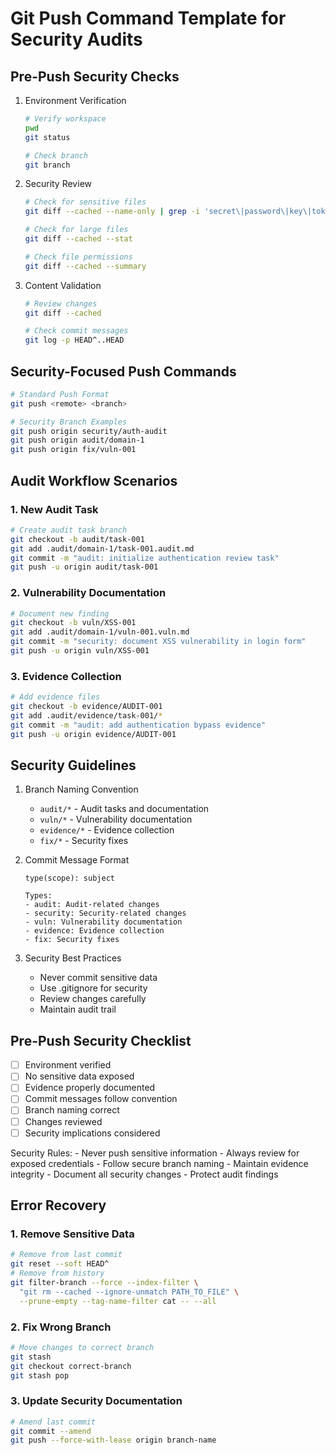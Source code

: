 # Git Push Command Template for Security Audits

## Pre-Push Security Checks

1. Environment Verification
   ```bash
   # Verify workspace
   pwd
   git status
   
   # Check branch
   git branch
   ```

2. Security Review
   ```bash
   # Check for sensitive files
   git diff --cached --name-only | grep -i 'secret\|password\|key\|token\|credential'
   
   # Check for large files
   git diff --cached --stat
   
   # Check file permissions
   git diff --cached --summary
   ```

3. Content Validation
   ```bash
   # Review changes
   git diff --cached
   
   # Check commit messages
   git log -p HEAD^..HEAD
   ```

## Security-Focused Push Commands

```bash
# Standard Push Format
git push <remote> <branch>

# Security Branch Examples
git push origin security/auth-audit
git push origin audit/domain-1
git push origin fix/vuln-001
```

## Audit Workflow Scenarios

### 1. New Audit Task
```bash
# Create audit task branch
git checkout -b audit/task-001
git add .audit/domain-1/task-001.audit.md
git commit -m "audit: initialize authentication review task"
git push -u origin audit/task-001
```

### 2. Vulnerability Documentation
```bash
# Document new finding
git checkout -b vuln/XSS-001
git add .audit/domain-1/vuln-001.vuln.md
git commit -m "security: document XSS vulnerability in login form"
git push -u origin vuln/XSS-001
```

### 3. Evidence Collection
```bash
# Add evidence files
git checkout -b evidence/AUDIT-001
git add .audit/evidence/task-001/*
git commit -m "audit: add authentication bypass evidence"
git push -u origin evidence/AUDIT-001
```

## Security Guidelines

1. Branch Naming Convention
   - `audit/*` - Audit tasks and documentation
   - `vuln/*` - Vulnerability documentation
   - `evidence/*` - Evidence collection
   - `fix/*` - Security fixes

2. Commit Message Format
   ```
   type(scope): subject

   Types:
   - audit: Audit-related changes
   - security: Security-related changes
   - vuln: Vulnerability documentation
   - evidence: Evidence collection
   - fix: Security fixes
   ```

3. Security Best Practices
   - Never commit sensitive data
   - Use .gitignore for security
   - Review changes carefully
   - Maintain audit trail

## Pre-Push Security Checklist

- [ ] Environment verified
- [ ] No sensitive data exposed
- [ ] Evidence properly documented
- [ ] Commit messages follow convention
- [ ] Branch naming correct
- [ ] Changes reviewed
- [ ] Security implications considered

<critical>
Security Rules:
- Never push sensitive information
- Always review for exposed credentials
- Follow secure branch naming
- Maintain evidence integrity
- Document all security changes
- Protect audit findings
</critical>

## Error Recovery

### 1. Remove Sensitive Data
```bash
# Remove from last commit
git reset --soft HEAD^
# Remove from history
git filter-branch --force --index-filter \
  "git rm --cached --ignore-unmatch PATH_TO_FILE" \
  --prune-empty --tag-name-filter cat -- --all
```

### 2. Fix Wrong Branch
```bash
# Move changes to correct branch
git stash
git checkout correct-branch
git stash pop
```

### 3. Update Security Documentation
```bash
# Amend last commit
git commit --amend
git push --force-with-lease origin branch-name
``` 